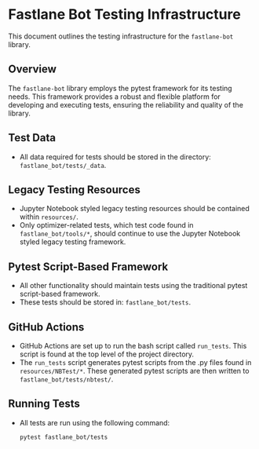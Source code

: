 # Fastlane Bot Testing Infrastructure

This document outlines the testing infrastructure for the `fastlane-bot` library.

## Overview

The `fastlane-bot` library employs the pytest framework for its testing needs. This framework provides a robust and flexible platform for developing and executing tests, ensuring the reliability and quality of the library.

## Test Data

- All data required for tests should be stored in the directory: `fastlane_bot/tests/_data`.

## Legacy Testing Resources

- Jupyter Notebook styled legacy testing resources should be contained within `resources/`.
- Only optimizer-related tests, which test code found in `fastlane_bot/tools/*`, should continue to use the Jupyter Notebook styled legacy testing framework.

## Pytest Script-Based Framework

- All other functionality should maintain tests using the traditional pytest script-based framework.
- These tests should be stored in: `fastlane_bot/tests`.

## GitHub Actions

- GitHub Actions are set up to run the bash script called `run_tests`. This script is found at the top level of the project directory.
- The `run_tests` script generates pytest scripts from the .py files found in `resources/NBTest/*`. These generated pytest scripts are then written to `fastlane_bot/tests/nbtest/`.

## Running Tests

- All tests are run using the following command:
  ```bash
  pytest fastlane_bot/tests
  ```
